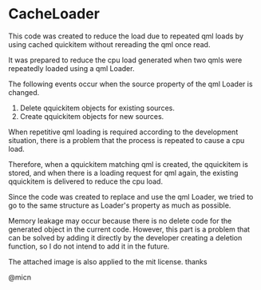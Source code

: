 # CacheLoader
This code was created to reduce the load due to repeated qml loads by using cached quickitem without rereading the qml once read.

It was prepared to reduce the cpu load generated when two qmls were repeatedly loaded using a qml Loader.

The following events occur when the source property of the qml Loader is changed.
 1) Delete qquickitem objects for existing sources.
 2) Create qquickitem objects for new sources.

When repetitive qml loading is required according to the development situation, there is a problem that the process is repeated to cause a cpu load.

Therefore, when a qquickitem matching qml is created, the qquickitem is stored, and when there is a loading request for qml again, the existing qquickitem is delivered to reduce the cpu load.

Since the code was created to replace and use the qml Loader, we tried to go to the same structure as Loader's property as much as possible.

Memory leakage may occur because there is no delete code for the generated object in the current code.
However, this part is a problem that can be solved by adding it directly by the developer creating a deletion function, so I do not intend to add it in the future.

The attached image is also applied to the mit license.
thanks

@micn
